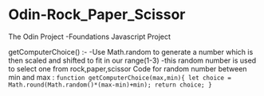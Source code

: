 # Odin-Rock_Paper_Scissor
The Odin Project -Foundations Javascript Project

getComputerChoice() :-
 -Use Math.random to generate a number which is then scaled and shifted to fit in our range(1-3)
 -this random number is used to select one from rock,paper,scissor
  Code for random number between min and max : 
    `function getComputerChoice(max,min){
        let choice = Math.round(Math.random()*(max-min)+min);
        return choice;
    }`

